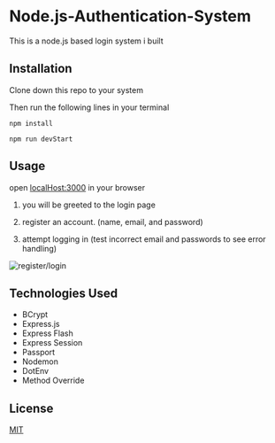  # Node.js-Authentication-System

This is a node.js based login system i built

## Installation

Clone down this repo to your system

Then run the following lines in your terminal
```
npm install
```

```
npm run devStart
```

## Usage

open [localHost:3000](localhost:3000) in your browser

1. you will be greeted to the login page

2. register an account. (name, email, and password)


3. attempt logging in (test incorrect email and passwords to see error handling) 

![register/login](https://gyazo.com/1a1e6e466824e55125e8cc6d57f2f1fd.gif)

## Technologies Used
* BCrypt
* Express.js
* Express Flash
* Express Session
* Passport
* Nodemon
* DotEnv
* Method Override
## License
[MIT](https://choosealicense.com/licenses/mit/)
